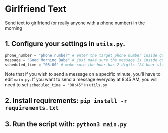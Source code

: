 # Girlfriend Text
Send text to girlfriend (or really anyone with a phone number) in the morning

## 1. Configure your settings in `utils.py`.
```py
phone_number = "phone number" # enter the target phone number inside quotation marks. use the format "+15555555555"
message = "Good Morning Babe" # just make sure the message is inside quotation marks. An example is "Did you sleep well?"
scheduled_time = "08:00" # make sure the hour has 2 digits (24-hour standard).
```

Note that if you wish to send a message on a specific minute, you'll have to edit `main.py`.
If you want to send a message everyday at 8:45 AM, you will need to set `scheduled_time = "08:45"` in `utils.py`

## 2. Install requirements: `pip install -r requirements.txt`

## 3. Run the script with: `python3 main.py`
